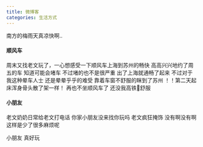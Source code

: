 ```yaml
---
title: 微博客
categories: 生活方式
---
```


南方的梅雨天真凉快啊..

<!-- more -->

#### 顺风车
周末又找老文玩了，一心想感受一下顺风车上海到苏州的畅快
高高兴兴地约了周五的车
知道可能会堵车 不过堵的也不是很严重 出了上海就通畅了起来
不过对于我这种晕车人士 还是晕晕乎乎的难受
靠着车窗不舒服的眯到了苏州
！！第二天起床浑身骨头散了架一样！
再也不坐顺风车了 还没我高铁🚄舒服

#### 小朋友
老文奶奶日常给老文打电话
你家小朋友没来找你玩吗
老文疯狂掩饰 没有啊没有啊
这样是少了很多麻烦呢

小朋友 真好玩

